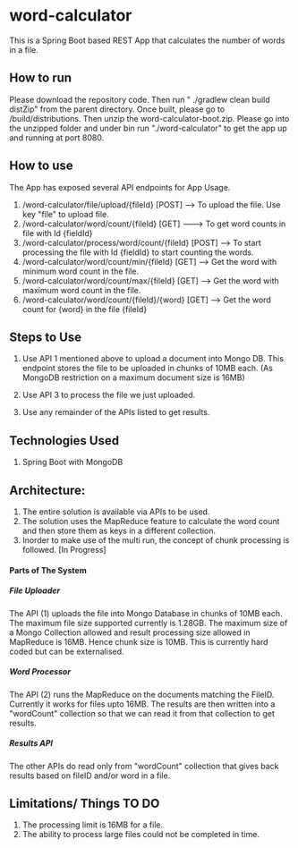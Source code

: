 # word-calculator

This is a Spring Boot based REST App that calculates the number of words in a file. 

## How to run

Please download the repository code.
Then run " ./gradlew clean build distZip" from the parent directory.
Once built, please go to /build/distributions. Then unzip the word-calculator-boot.zip.
Please go into the unzipped folder and under bin run "./word-calculator" to get the app up and running at port 8080.


## How to use

The App has exposed several API endpoints for App Usage.

1. /word-calculator/file/upload/{fileId} [POST] --> To upload the file. Use key "file" to upload file.
2. /word-calculator/word/count/{fileId}   [GET] ---> To get word counts in file with Id {fieldId}
3. /word-calculator/process/word/count/{fileId} [POST] --> To start processing the file with Id {fieldId} to start counting the words.
4. /word-calculator/word/count/min/{fileId} [GET] --> Get the word with minimum word count in the file.
5. /word-calculator/word/count/max/{fileId} [GET] --> Get the word with maximum word count in the file.
6. /word-calculator/word/count/{fileId}/{word} [GET] --> Get the word count for {word} in the file {fileId}


## Steps to Use

1. Use API 1 mentioned above to upload a document into Mongo DB. This endpoint stores the file to be uploaded in chunks of 10MB each. (As MongoDB restriction on a maximum document size is 16MB)

2. Use API 3 to process the file we just uploaded.

3. Use any remainder of the APIs listed to get results.


## Technologies Used
1. Spring Boot with MongoDB

## Architecture:

1. The entire solution is available via APIs to be used.
2. The solution uses the MapReduce feature to calculate the word count and then store them as keys in a different collection.
3. Inorder to make use of the multi run, the concept of chunk processing is followed. [In Progress]

#### Parts of The System

##### File Uploader

The API (1) uploads the file into Mongo Database in chunks of 10MB each. The maximum file size supported currently is 1.28GB.
The maximum size of a Mongo Collection allowed and result processing size allowed in MapReduce is 16MB. Hence chunk size is 10MB. This is currently hard coded but can be externalised.

##### Word Processor

The API (2) runs the MapReduce on the documents matching the FileID. Currently it works for files upto 16MB. The results are then written into a "wordCount" collection so that we can read it from that collection to get results.


##### Results API

The other APIs do read only from "wordCount" collection that gives back results based on fileID and/or word in a file.


## Limitations/ Things TO DO

1. The processing limit is 16MB for a file.
2. The ability to process large files could not be completed in time.


